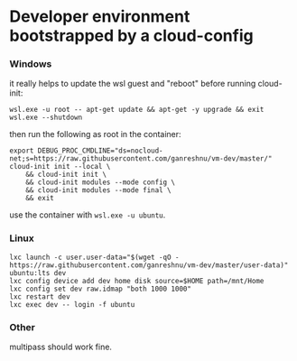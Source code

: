 # Developer environment bootstrapped by a cloud-config

### Windows
it really helps to update the wsl guest and "reboot" before running cloud-init:
```
wsl.exe -u root -- apt-get update && apt-get -y upgrade && exit
wsl.exe --shutdown
```

then run the following as root in the container:
```
export DEBUG_PROC_CMDLINE="ds=nocloud-net;s=https://raw.githubusercontent.com/ganreshnu/vm-dev/master/"
cloud-init init --local \
	&& cloud-init init \
	&& cloud-init modules --mode config \
	&& cloud-init modules --mode final \
	&& exit
```
use the container with `wsl.exe -u ubuntu`.

### Linux
```
lxc launch -c user.user-data="$(wget -qO - https://raw.githubusercontent.com/ganreshnu/vm-dev/master/user-data)" ubuntu:lts dev
lxc config device add dev home disk source=$HOME path=/mnt/Home
lxc config set dev raw.idmap "both 1000 1000"
lxc restart dev
lxc exec dev -- login -f ubuntu
```

### Other
multipass should work fine.
